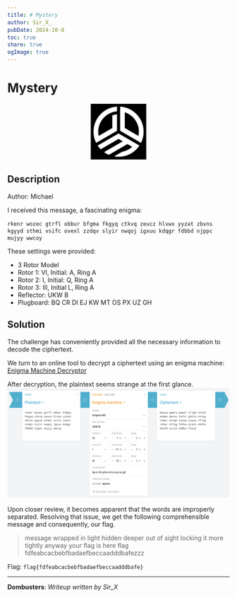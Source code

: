 ```yaml
---
title: # Mystery
author: Sir_X_
pubDate: 2024-10-8
toc: true
share: true
ogImage: true
---
```


# Mystery

<p align="center">
  <img src="../../assets/dom-images/logo.jpg" alt="Dombusters" width="25%">
</p>

## Description
Author: Michael

I received this message, a fascinating enigma:
```
rkenr wozec gtrfl obbur bfgma fkgyq ctkvq zeucz hlvwx yyzat zbvns kgyyd sthmi vsifc ovexl zzdqv slyir nwqoj igxuu kdqgr fdbbd njppc mujyy wwcoy
```
These settings were provided:
- 3 Rotor Model
- Rotor 1: VI, Initial: A, Ring A
- Rotor 2: I, Initial: Q, Ring A
- Rotor 3: III, Initial L, Ring A
- Reflector: UKW B
- Plugboard: BQ CR DI EJ KW MT OS PX UZ GH

## Solution
The challenge has conveniently provided all the necessary information to decode the ciphertext. 

We turn to an online tool to decrypt a ciphertext using an enigma machine: 
[Enigma Machine Decryptor](https://cryptii.com/pipes/enigma-machine)

After decryption, the plaintext seems strange at the first glance.
![Mystery](../../assets/dom-images/Mystery.png) 

Upon closer review, it becomes apparent that the words are improperly separated. Resolving that issue, we get the following comprehensible message and consequently, our flag. 

> message wrapped in light hidden deeper out of sight locking it more tightly anyway your flag is here flag fdfeabcacbebfbadaefbeccaadddbafezzz

Flag: `flag{fdfeabcacbebfbadaefbeccaadddbafe}`

---
**Dombusters**: _Writeup written by Sir_X_


